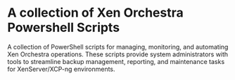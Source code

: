 # A collection of Xen Orchestra Powershell Scripts
A collection of PowerShell scripts for managing, monitoring, and automating Xen Orchestra operations. These scripts provide system administrators with tools to streamline backup management, reporting, and maintenance tasks for XenServer/XCP-ng environments.

